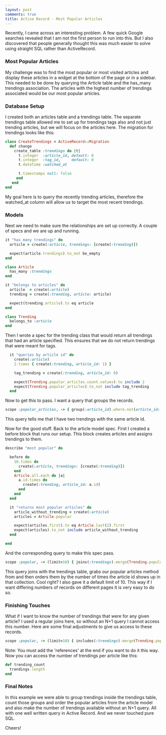```yaml
---
layout: post
comments: true
title: Active Record - Most Popular Articles
---
```


Recently, I came across an interesting problem. A few quick Google searches revealed that I am not the first
person to run into this. But I also discovered that people generally thought this was much easier to solve
using straight SQL rather than ActiveRecord.

### Most Popular Articles

My challenge was to find the most popular or most visited articles and display these articles in a widget
at the bottom of the page or in a sidebar. This needed to be done by querying the Article table and the
has_many trendings association. The articles with the highest number of trendings associated would be
our most popular articles.

### Database Setup

I created both an articles table and a trendings table. The separate trendings table allowed me to set
up for trendings tags also and not just trending articles, but we will focus on the articles here. The
migration for trendings looks like this:

```ruby
class CreateTrendings < ActiveRecord::Migration
  def change
    create_table :trendings do |t|
      t.integer  :article_id, default: 0
      t.integer  :tag_id,     default: 0
      t.datetime :watched_at

      t.timestamps null: false
     end
   end
end
```

My goal here is to query the recently trending articles, therefore the watched_at column will allow us
to target the most recent trendings.

### Models

Next we need to make sure the relationships are set up correctly. A couple of specs and we are up and running.

```ruby
it "has many trendings" do
  article = create(:article, trendings: [create(:trending)])

  expect(article.trendings).to_not be_empty
end

class Article
  has_many :trendings
end
```

```ruby
it "belongs to articles" do
  article  = create(:article)
  trending = create(:trending, article: article)

  expect(trending.article).to eq article
end

class Trending
  belongs_to :article
end
```

Then I wrote a spec for the trending class that would return all trendings that had an article specified. This
ensures that we do not return trendings that were meant for tags.

```ruby
  it "queries by article id" do
    create(:article)
    2.times { create(:trending, article_id: 1) }

    tag_trending = create(:trending, article_id: 0)

    expect(Trending.popular_articles.count.values).to include 2
    expect(Trending.popular_articles).to_not include tag_trending
  end
```

Now to get this to pass. I want a query that groups the records.

```ruby
scope :popular_articles, -> { group(:article_id).where.not(article_id: 0) }
```

This query tells me that I have two trendings with the same article id.

Now for the good stuff. Back to the article model spec. First I created a before block that runs our setup.
This block creates articles and assigns trendings to them.

```ruby
describe "most popular" do

  before do
    10.times do
      create(:article, trendings: [create(:trending)])
    end
    Article.all.each do |a|
      a.id.times do
        create(:trending, article_id: a.id)
      end
    end
  end

  it "returns most popular articles" do
    article_without_trending = create(:article)
    articles = Article.popular

    expect(articles.first).to eq Article.last(2).first
    expect(articles).to_not include article_without_trending
  end

end
```

And the corresponding query to make this spec pass.

```ruby
scope :popular, -> (limit=10) { joins(:trendings).merge(Trending.popular_articles).order("count(articles.id) DESC").limit(limit) }
```

This query joins with the trendings table, grabs our popular articles method from and then orders them by the number
of times the article id shows up in that collection. Cool right? I also gave it a default limit of 10. This
way if I want differing numbers of records on different pages it is very easy to do so.

### Finishing Touches

What if I want to know the number of trendings that were for any given article? I used a regular joins here,
so without an N+1 query I cannot access this number. Here are some final adjustments to give us access to
these records.

```ruby
scope :popular, -> (limit=10) { includes(:trendings).merge(Trending.popular_articles).order("count(articles.id) DESC").limit(limit).references(:trendings) }
```

Note: You must add the 'references' at the end if you want to do it this way. Now you can access the number of
trendings per article like this:

```ruby
def trending_count
  trendings.length
end
```

### Final Notes

In this example we were able to group trendings inside the trendings table, count those groups and order the
popular articles from the article model and also make the number of trendings available without an N+1 query.
All with one well written query in Active Record. And we never touched pure SQL.

Cheers!

